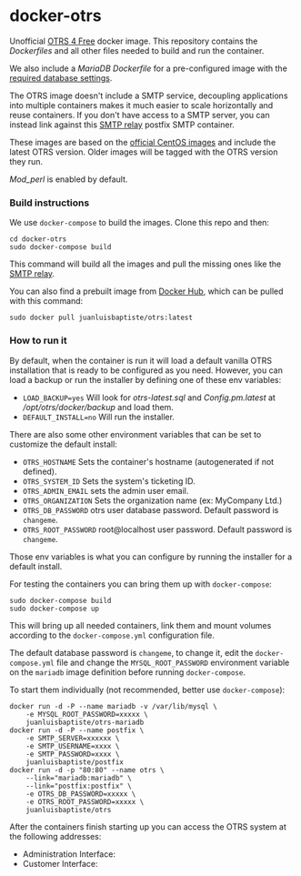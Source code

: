 # docker-otrs
Unofficial [OTRS 4 Free](http://www.otrs.com/software/) docker image. This repository contains the 
*Dockerfiles* and all other files needed to build and run the container. 

We also include a *MariaDB Dockerfile* for a pre-configured image with the [required database settings](http://otrs.github.io/doc/manual/admin/stable/en/html/installation.html).

The OTRS image doesn't include a SMTP service, decoupling applications into multiple containers makes it 
much easier to scale horizontally and reuse containers. If you don't have access to a SMTP server, you 
can instead link against this [SMTP relay](https://github.com/juanluisbaptiste/docker-postfix) postfix SMTP container.

These images are based on the [official CentOS images](https://registry.hub.docker.com/_/centos/) and 
include the latest OTRS version. Older images will be tagged with the OTRS version they run. 

*Mod_perl* is enabled by default.

### Build instructions

We use `docker-compose` to build the images. Clone this repo and then:

    cd docker-otrs
    sudo docker-compose build

This command will build all the images and pull the missing ones like the [SMTP relay](https://github.com/juanluisbaptiste/docker-postfix).

You can also find a prebuilt image from [Docker Hub](https://registry.hub.docker.com/u/juanluisbaptiste/otrs/), 
which can be pulled with this command:

    sudo docker pull juanluisbaptiste/otrs:latest

### How to run it

By default, when the container is run it will load a default vanilla OTRS 
installation that is ready to be configured as you need. However, you can load 
a backup or run the installer by defining one of these env variables:

* `LOAD_BACKUP=yes` Will look for *otrs-latest.sql* and *Config.pm.latest* at 
*/opt/otrs/docker/backup* and load them.
* `DEFAULT_INSTALL=no` Will run the installer.

There are also some other environment variables that can be set to customize
the default install:

* `OTRS_HOSTNAME` Sets the container's hostname (autogenerated if not defined).
* `OTRS_SYSTEM_ID` Sets the system's ticketing ID.
* `OTRS_ADMIN_EMAIL` sets the admin user email.
* `OTRS_ORGANIZATION` Sets the organization name (ex: MyCompany Ltd.)
* `OTRS_DB_PASSWORD` otrs user database password. Default password is `changeme`.
* `OTRS_ROOT_PASSWORD` root@localhost user password. Default password is `changeme`.

Those env variables is what you can configure by running the installer for a default install. 

For testing the containers you can bring them up with `docker-compose`:

    sudo docker-compose build
    sudo docker-compose up

This will bring up all needed containers, link them and mount volumes according 
to the `docker-compose.yml` configuration file. 

The default database password is `changeme`, to change it, edit the `docker-compose.yml` file and change the 
`MYSQL_ROOT_PASSWORD` environment variable on the `mariadb` image definition before 
running `docker-compose`.

To start them individually (not recommended, better use `docker-compose`):

    docker run -d -P --name mariadb -v /var/lib/mysql \ 
        -e MYSQL_ROOT_PASSWORD=xxxxx \ 
        juanluisbaptiste/otrs-mariadb
    docker run -d -P --name postfix \ 
        -e SMTP_SERVER=xxxxxx \
        -e SMTP_USERNAME=xxxx \ 
        -e SMTP_PASSWORD=xxxx \ 
        juanluisbaptiste/postfix 
    docker run -d -p "80:80" --name otrs \
        --link="mariadb:mariadb" \
        --link="postfix:postfix" \
        -e OTRS_DB_PASSWORD=xxxxx \
        -e OTRS_ROOT_PASSWORD=xxxxx \
        juanluisbaptiste/otrs

After the containers finish starting up you can access the OTRS system at the following
addresses:

* Administration Interface:
* Customer Interface: